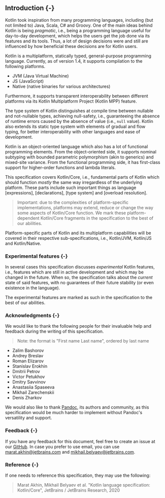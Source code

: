 ## Introduction {-}

Kotlin took inspiration from many programming languages, including (but not limited to) Java, Scala, C# and Groovy.
One of the main ideas behind Kotlin is being *pragmatic*, i.e., being a programming language useful for day-to-day development, which helps the users get the job done via its features and its tools.
Thus, a lot of design decisions were and still are influenced by how beneficial these decisions are for Kotlin users.

Kotlin is a multiplatform, statically typed, general-purpose programming language.
Currently, as of version 1.4, it supports compilation to the following platforms.

* JVM (Java Virtual Machine)
* JS (JavaScript)
* Native (native binaries for various architectures)

Furthermore, it supports transparent interoperability between different platforms via its Kotlin Multiplatform Project (Kotlin MPP) feature.

The type system of Kotlin distinguishes at compile time between nullable and not-nullable types, achieving null-safety, i.e., guaranteeing the absence of runtime errors caused by the absence of value (i.e., `null` value).
Kotlin also extends its static type system with elements of gradual and flow typing, for better interoperability with other languages and ease of development.

Kotlin is an object-oriented language which also has a lot of functional programming elements.
From the object-oriented side, it supports nominal subtyping with bounded parametric polymorphism (akin to generics) and mixed-site variance.
From the functional programming side, it has first-class support for higher-order functions and lambda literals. 

This specification covers Kotlin/Core, i.e., fundamental parts of Kotlin which should function *mostly* the same way irregardless of the underlying platform.
These parts include such important things as language [expressions], [declarations], [type system] and [overload resolution].

> Important: due to the complexities of platform-specific implementations, platforms may extend, reduce or change the way some aspects of Kotlin/Core function.
> We mark these platform-dependent Kotlin/Core fragments in the specification to the best of our abilities.

Platform-specific parts of Kotlin and its multiplatform capabilities will be covered in their respective sub-specifications, i.e., Kotlin/JVM, Kotlin/JS and Kotlin/Native.

### Experimental features {-}

In several cases this specification discusses *experimental* Kotlin features, i.e., features which are still in active development and which may be changed in the future.
When so, the specification talks about the *current* state of said features, with no guarantees of their future stability (or even existence in the language).

The experimental features are marked as such in the specification to the best of our abilities.

### Acknowledgments {-}

We would like to thank the following people for their invaluable help and feedback during the writing of this specification.

> Note: the format is "First name Last name", ordered by last name

* Zalim Bashorov
* Andrey Breslav
* Roman Elizarov
* Stanislav Erokhin
* Dmitrii Petrov
* Victor Petukhov
* Dmitry Savvinov
* Anastasiia Spaseeva
* Mikhail Zarechenskii
* Denis Zharkov

We would also like to thank [Pandoc](https://pandoc.org/), its authors and community, as this specification would be much harder to implement without Pandoc's versatility and support.

### Feedback {-}

If you have any feedback for this document, feel free to create an issue at our [GitHub](https://github.com/Kotlin/kotlin-spec/issues).
In case you prefer to use email, you can use [marat.akhin@jetbrains.com](mailto:marat.akhin@jetbrains.com) and [mikhail.belyaev@jetbrains.com](mailto:mikhail.belyaev@jetbrains.com).

### Reference {-}

If one needs to reference this specification, they may use the following:

> Marat Akhin, Mikhail Belyaev et al. "Kotlin language specification: Kotlin/Core", JetBrains / JetBrains Research, 2020
